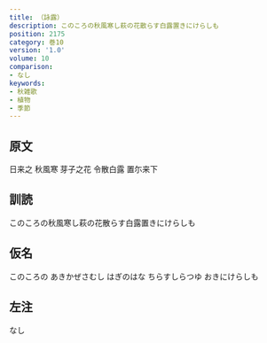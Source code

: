 ```yaml
---
title: （詠露）
description: このころの秋風寒し萩の花散らす白露置きにけらしも
position: 2175
category: 巻10
version: '1.0'
volume: 10
comparison:
- なし
keywords:
- 秋雑歌
- 植物
- 季節
---
```


## 原文

日来之 秋風寒 芽子之花 令散白露 置尓来下

## 訓読

このころの秋風寒し萩の花散らす白露置きにけらしも

## 仮名

このころの あきかぜさむし はぎのはな ちらすしらつゆ おきにけらしも

## 左注

なし
